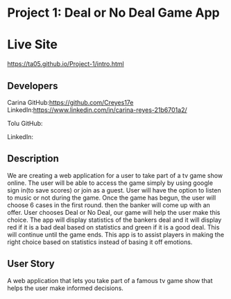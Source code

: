 # Project 1: Deal or No Deal Game App

# Live Site

https://ta05.github.io/Project-1/intro.html

## Developers

Carina
GitHub:https://github.com/Creyes17e
LinkedIn:https://www.linkedin.com/in/carina-reyes-21b6701a2/

Tolu
GitHub:

LinkedIn:

## Description

We are creating a web application for a user to take part of a tv game show online. The user will be able to access the game simply by using google sign in(to save scores) or join as a guest. User will have the option to listen to music or not during the game. Once the game has begun, the user will choose 6 cases in the first round. then the banker will come up with an offer. User chooses Deal or No Deal, our game will help the user make this choice. The app will display statistics of the bankers deal and it will display red if it is a bad deal based on statistics and green if it is a good deal. This will continue until the game ends. This app is to assist players in making the right choice based on statistics instead of basing it off emotions.

## User Story

A web application that lets you take part of a famous tv game show that helps the user make informed decisions.
